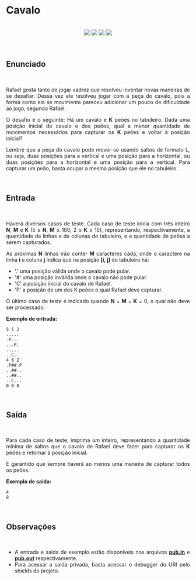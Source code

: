 # Cavalo

<br>

<!-- Shields do Projeto -->

<div align="center">

  <a href="https://www.beecrowd.com.br/judge/pt/problems/view/1513" alt="URI">
        <img src="https://img.shields.io/static/v1?label=URI&message=1513&color=black&style=for-the-badge&link=" /></a>
  
  <a href="#" alt="Assunto">
        <img src="https://img.shields.io/static/v1?label=ASSUNTO&message=Paradigmas&color=black&style=for-the-badge" /></a>

  <a href="#" alt="Level">
        <img src="https://img.shields.io/static/v1?label=LEVEL&message=9&color=4328f6&style=for-the-badge" /></a>


  <a href="https://www.udebug.com/URI/1513" alt="Debug">
        <img src="https://img.shields.io/badge/DEBUG-CC0000?style=for-the-badge" /></a>

</div>

<br>

<div style="text-align: justify"> 

<br>

## **Enunciado**

<br>

Rafael gosta tanto de jogar xadrez que resolveu inventar novas maneiras de se desafiar. Dessa vez ele resolveu jogar com a peça do cavalo, pois a forma como ela se movimenta pareceu adicionar um pouco de dificuldade ao jogo, segundo Rafael.

O desafio é o seguinte: Há um cavalo e **K** peões no tabuleiro. Dada uma posição inicial do cavalo e dos peões, qual a menor quantidade de movimentos necessários para capturar os **K** peões e voltar à posição inicial?

Lembre que a peça do cavalo pode mover-se usando saltos de formato L, ou seja, duas posições para a vertical e uma posição para a horizontal, ou duas posições para a horizontal e uma posição para a vertical. Para capturar um peão, basta ocupar a mesma posição que ele no tabuleiro.

<br>

## **Entrada**

<br>

Haverá diversos casos de teste. Cada caso de teste inicia com três inteiro **N**, **M** e **K** (5 ≤ **N**, **M** ≤ 100, 2 ≤ **K** ≤ 15), representando, respectivamente, a quantidade de linhas e de colunas do tabuleiro, e a quantidade de peões a serem capturados.

As próximas **N** linhas irão conter **M** caracteres cada, onde o caractere na linha **i** e coluna **j** indica que na posição **[i, j]** do tabuleiro há:

- '.' uma posição válida onde o cavalo pode pular.
- '#' uma posição inválida onde o cavalo não pode pular.
- 'C' a posição inicial do cavalo de Rafael.
- 'P' a posição de um dos K peões o qual Rafael deve capturar.

O último caso de teste é indicado quando **N** = **M** = **K** = 0, o qual não deve ser processado.

**Exemplo de entrada:**

```text
5 5 2
.....
.P...
...P.
.....
..C..
4 6 2
.P##.P
..##..
..##..
..C...
0 0 0
```

<br>

## **Saída**

<br>

Para cada caso de teste, imprima um inteiro, representando a quantidade mínima de saltos que o cavalo de Rafael deve fazer para capturar os **K** peões e retornar à posição inicial.

É garantido que sempre haverá ao menos uma maneira de capturar todos os peões.

**Exemplo de saida:**

```text
4
8
```

<br>

## **Observações**

<br>

- A entrada e saida de exemplo estão disponíveis nos arquivos [**pub.in**](https://github.com/Malfunction-Machine/LPA-Papers/blob/main/Papers/AS11:%20Cavalo/pub.in) e [**pub.out**](https://github.com/Malfunction-Machine/LPA-Papers/blob/main/Papers/AS11:%20Cavalo/pub.out) respectivamente.
- Para acessar a saida privada, basta acessar o debugger do URI pelo shields do projeto.

</div>